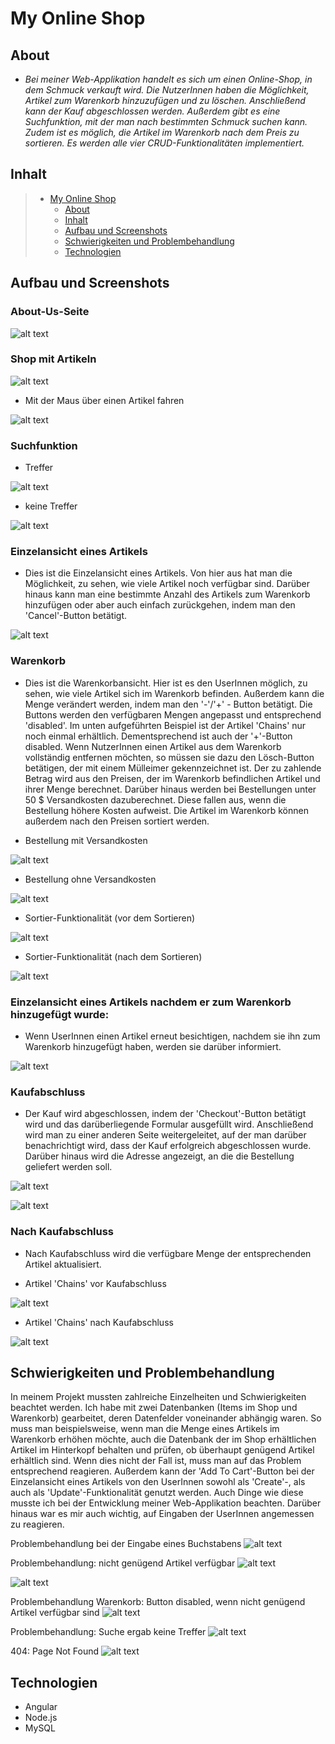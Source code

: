 # My Online Shop

## About

* *Bei meiner Web-Applikation handelt es sich um einen Online-Shop, in dem Schmuck verkauft wird. Die NutzerInnen haben die Möglichkeit, Artikel zum Warenkorb hinzuzufügen und zu löschen. Anschließend kann der Kauf abgeschlossen werden. Außerdem gibt es eine Suchfunktion, mit der man nach bestimmten Schmuck suchen kann. Zudem ist es möglich, die Artikel im Warenkorb nach dem Preis zu sortieren.
Es werden alle vier CRUD-Funktionalitäten implementiert.*



## Inhalt

> * [My Online Shop](#My-Online-Shop)
>   * [About](#about--synopsis)
>   * [Inhalt](#inhalt)
>   * [Aufbau und Screenshots](#aufbau-und-screenshots)
>   * [Schwierigkeiten und Problembehandlung](#schwierigkeiten-und-problembehandlung)
>   * [Technologien](#technologien)


## Aufbau und Screenshots

### About-Us-Seite

![alt text](./screenshots/about-us-page.png)


### Shop mit Artikeln

![alt text](./screenshots/shop-items-1.png)


* Mit der Maus über einen Artikel fahren

![alt text](./screenshots/shop-items-2-hover.png)

### Suchfunktion

* Treffer

![alt text](./screenshots/search-with-results.png)

* keine Treffer

![alt text](./screenshots/search-no-results.png)


### Einzelansicht eines Artikels

* Dies ist die Einzelansicht eines Artikels. Von hier aus hat man die Möglichkeit,
zu sehen, wie viele Artikel noch verfügbar sind. Darüber hinaus kann man eine bestimmte Anzahl des Artikels zum Warenkorb hinzufügen oder aber auch einfach zurückgehen, indem man den 'Cancel'-Button betätigt.


![alt text](./screenshots/einzelansicht-white-butterfly.png)

### Warenkorb
* Dies ist die Warenkorbansicht. Hier ist es den UserInnen möglich, zu sehen, wie viele Artikel sich im Warenkorb befinden. Außerdem kann die Menge verändert werden, indem man den '-'/'+' - Button betätigt. Die Buttons werden den verfügbaren Mengen angepasst und entsprechend 'disabled'. Im unten aufgeführten Beispiel ist der Artikel 'Chains' nur noch einmal erhältlich. Dementsprechend ist auch der '+'-Button disabled. Wenn NutzerInnen einen Artikel aus dem Warenkorb vollständig entfernen möchten, so müssen sie dazu den Lösch-Button betätigen, der mit einem Mülleimer gekennzeichnet ist.
Der zu zahlende Betrag wird aus den Preisen, der im Warenkorb befindlichen Artikel und ihrer Menge berechnet. Darüber hinaus werden bei Bestellungen unter 50 $ Versandkosten dazuberechnet. Diese fallen aus, wenn die Bestellung höhere Kosten aufweist.
Die  Artikel im Warenkorb können außerdem nach den Preisen sortiert werden.

* Bestellung mit Versandkosten

![alt text](./screenshots/cart-with-shipping.png)

* Bestellung ohne Versandkosten

![alt text](./screenshots/cart-without-shipping.png)

* Sortier-Funktionalität (vor dem Sortieren)

![alt text](./screenshots/vor-sortieren.png)

* Sortier-Funktionalität (nach dem Sortieren)

![alt text](./screenshots/nach-sortieren-2.png)




### Einzelansicht eines Artikels nachdem er zum Warenkorb hinzugefügt wurde:

* Wenn UserInnen einen Artikel erneut besichtigen, nachdem sie ihn zum Warenkorb hinzugefügt haben, werden sie darüber informiert.


![alt text](./screenshots/chains.png)

### Kaufabschluss

* Der Kauf wird abgeschlossen, indem der 'Checkout'-Button betätigt wird und das darüberliegende Formular ausgefüllt wird.
Anschließend wird man zu einer anderen Seite weitergeleitet, auf der man darüber benachrichtigt wird, dass der Kauf erfolgreich abgeschlossen wurde. Darüber hinaus wird die Adresse angezeigt, an die die Bestellung geliefert werden soll.
  
![alt text](./screenshots/checkout-form.png)

![alt text](./screenshots/checkout.png)

### Nach Kaufabschluss

* Nach Kaufabschluss wird die verfügbare Menge der entsprechenden Artikel aktualisiert.
  
* Artikel 'Chains' vor Kaufabschluss

![alt text](./screenshots/chains.png)

* Artikel 'Chains' nach Kaufabschluss

![alt text](./screenshots/chains-nachher.png)



## Schwierigkeiten und Problembehandlung

In meinem Projekt mussten zahlreiche Einzelheiten und Schwierigkeiten beachtet werden.
Ich habe mit zwei Datenbanken (Items im Shop und Warenkorb) gearbeitet, deren Datenfelder voneinander abhängig waren.
So muss man beispielsweise, wenn man die Menge eines Artikels im Warenkorb erhöhen möchte, auch die Datenbank der im Shop erhältlichen Artikel im Hinterkopf behalten und prüfen, 
ob überhaupt genügend Artikel erhältlich sind. Wenn dies nicht der Fall ist, muss man auf das Problem entsprechend reagieren. Außerdem kann der 'Add To Cart'-Button bei der Einzelansicht eines Artikels von den UserInnen sowohl als 'Create'-,  als auch als 'Update'-Funktionalität genutzt werden. Auch Dinge wie diese musste ich bei der Entwicklung meiner Web-Applikation beachten.
Darüber hinaus war es mir auch wichtig, auf Eingaben der UserInnen angemessen zu reagieren. 


Problembehandlung bei der Eingabe eines Buchstabens
![alt text](./screenshots/eingabe-buchstabe.png)

Problembehandlung: nicht genügend Artikel verfügbar
![alt text](./screenshots/nicht-genügend-Artikel-1.png)

![alt text](./screenshots/butterfly-rings.png)

Problembehandlung Warenkorb: Button disabled, wenn nicht genügend Artikel verfügbar sind
![alt text](./screenshots/button-disabled.png)

Problembehandlung: Suche ergab keine Treffer
![alt text](./screenshots/search-no-results.png)

404: Page Not Found
![alt text](./screenshots/404_error.png)



## Technologien

* Angular
* Node.js
* MySQL


